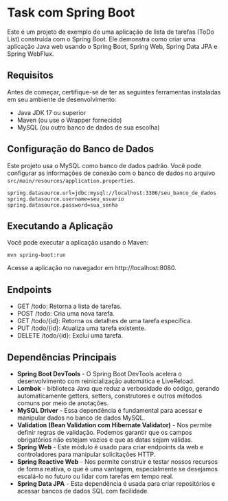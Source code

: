 # Task com Spring Boot

Este é um projeto de exemplo de uma aplicação de lista de tarefas (ToDo List) construída com o Spring Boot. Ele demonstra como criar uma aplicação Java web usando o Spring Boot, Spring Web, Spring Data JPA e Spring WebFlux.

## Requisitos

Antes de começar, certifique-se de ter as seguintes ferramentas instaladas em seu ambiente de desenvolvimento:

- Java JDK 17 ou superior
- Maven (ou use o Wrapper fornecido)
- MySQL (ou outro banco de dados de sua escolha)

## Configuração do Banco de Dados

Este projeto usa o MySQL como banco de dados padrão. Você pode configurar as informações de conexão com o banco de dados no arquivo `src/main/resources/application.properties`.

```properties
spring.datasource.url=jdbc:mysql://localhost:3306/seu_banco_de_dados
spring.datasource.username=seu_usuario
spring.datasource.password=sua_senha
```

## Executando a Aplicação
Você pode executar a aplicação usando o Maven:

```
mvn spring-boot:run
```
Acesse a aplicação no navegador em http://localhost:8080.

## Endpoints
- GET /todo: Retorna a lista de tarefas.
- POST /todo: Cria uma nova tarefa.
- GET /todo/{id}: Retorna os detalhes de uma tarefa específica.
- PUT /todo/{id}: Atualiza uma tarefa existente.
- DELETE /todo/{id}: Exclui uma tarefa.

## Dependências Principais

- **Spring Boot DevTools**  - O Spring Boot DevTools acelera o desenvolvimento com reinicialização automática e LiveReload.
- **Lombok** - biblioteca Java que reduz a verbosidade do código, gerando automaticamente getters, setters, construtores e outros métodos comuns por meio de anotações.
- **MySQL Driver** - Essa dependência é fundamental para acessar e manipular dados no banco de dados MySQL.
- **Validation (Bean Validation com Hibernate Validator)** - Nos permite definir regras de validação. Podemos garantir que os campos obrigatórios não estejam vazios e que as datas sejam válidas.
- **Spring Web** - Este módulo é usado para criar endpoints da web e controladores para manipular solicitações HTTP.
- **Spring Reactive Web** - Nos permite construir e testar nossos recursos de forma reativa, o que é uma vantagem, especialmente se desejamos escalá-lo no futuro ou lidar com tarefas em tempo real.
- **Spring Data JPA** - Esta dependência é usada para criar repositórios e acessar bancos de dados SQL com facilidade.
